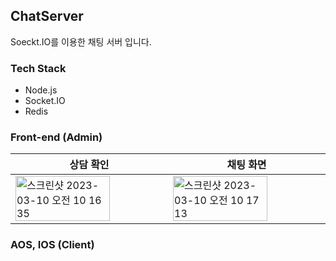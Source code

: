 ## ChatServer

Soeckt.IO를 이용한 채팅 서버 입니다.

### Tech Stack
* Node.js
* Socket.IO
* Redis

### Front-end (Admin) 

|상담 확인|채팅 화면|
|-------|------|
|<img width="80%" alt="스크린샷 2023-03-10 오전 10 16 35" src="https://github.com/honggi123/ChatServer/assets/89631493/5df58952-abad-4f95-9904-972ec018b889">|<img width="80%" alt="스크린샷 2023-03-10 오전 10 17 13" src="https://github.com/honggi123/ChatServer/assets/89631493/92a3e8f8-5271-4cf6-953a-7b2b56d03078">|

### AOS, IOS (Client) 
